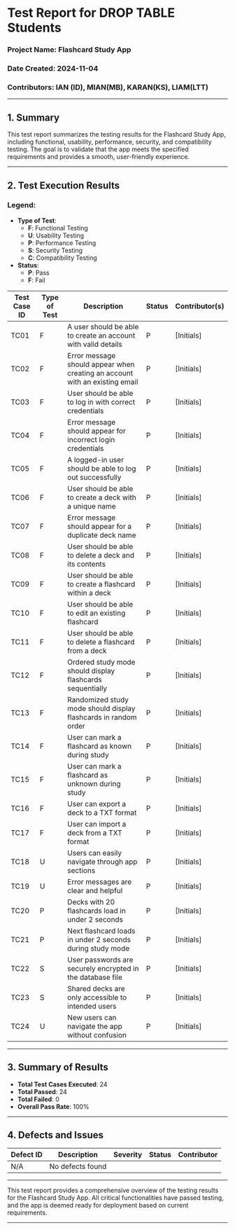 # Test Report for DROP TABLE Students

### Project Name: Flashcard Study App   
### Date Created: 2024-11-04
### Contributors: IAN (ID), MIAN(MB), KARAN(KS), LIAM(LTT)

---

## 1. Summary

This test report summarizes the testing results for the Flashcard Study App, including functional, usability, performance, security, and compatibility testing. The goal is to validate that the app meets the specified requirements and provides a smooth, user-friendly experience.

---

## 2. Test Execution Results

### Legend:
- **Type of Test**:
  - **F**: Functional Testing
  - **U**: Usability Testing
  - **P**: Performance Testing
  - **S**: Security Testing
  - **C**: Compatibility Testing
- **Status**:  
  - **P**: Pass  
  - **F**: Fail  

| Test Case ID | Type of Test | Description                                                    | Status | Contributor(s) |
|--------------|--------------|----------------------------------------------------------------|--------|----------------|
| TC01         | F            | A user should be able to create an account with valid details  | P      | [Initials]     |
| TC02         | F            | Error message should appear when creating an account with an existing email | P      | [Initials]     |
| TC03         | F            | User should be able to log in with correct credentials         | P      | [Initials]     |
| TC04         | F            | Error message should appear for incorrect login credentials    | P      | [Initials]     |
| TC05         | F            | A logged-in user should be able to log out successfully        | P      | [Initials]     |
| TC06         | F            | User should be able to create a deck with a unique name        | P      | [Initials]     |
| TC07         | F            | Error message should appear for a duplicate deck name          | P      | [Initials]     |
| TC08         | F            | User should be able to delete a deck and its contents          | P      | [Initials]     |
| TC09         | F            | User should be able to create a flashcard within a deck        | P      | [Initials]     |
| TC10         | F            | User should be able to edit an existing flashcard              | P      | [Initials]     |
| TC11         | F            | User should be able to delete a flashcard from a deck          | P      | [Initials]     |
| TC12         | F            | Ordered study mode should display flashcards sequentially      | P      | [Initials]     |
| TC13         | F            | Randomized study mode should display flashcards in random order | P      | [Initials]     |
| TC14         | F            | User can mark a flashcard as known during study                | P      | [Initials]     |
| TC15         | F            | User can mark a flashcard as unknown during study              | P      | [Initials]     |
| TC16         | F            | User can export a deck to a TXT format                         | P      | [Initials]     |
| TC17         | F            | User can import a deck from a TXT format                       | P      | [Initials]     |
| TC18         | U            | Users can easily navigate through app sections                 | P      | [Initials]     |
| TC19         | U            | Error messages are clear and helpful                           | P      | [Initials]     |
| TC20         | P            | Decks with 20 flashcards load in under 2 seconds               | P      | [Initials]     |
| TC21         | P            | Next flashcard loads in under 2 seconds during study mode      | P      | [Initials]     |
| TC22         | S            | User passwords are securely encrypted in the database file     | P      | [Initials]     |
| TC23         | S            | Shared decks are only accessible to intended users             | P      | [Initials]     |
| TC24         | U            | New users can navigate the app without confusion               | P      | [Initials]     |

---

## 3. Summary of Results

- **Total Test Cases Executed**: 24
- **Total Passed**: 24
- **Total Failed**: 0
- **Overall Pass Rate**: 100%

---

## 4. Defects and Issues

| Defect ID | Description                                      | Severity | Status        | Contributor |
|-----------|--------------------------------------------------|----------|---------------|-------------|
| N/A       | No defects found                                 |          |               |             |

---

This test report provides a comprehensive overview of the testing results for the Flashcard Study App. All critical functionalities have passed testing, and the app is deemed ready for deployment based on current requirements.

--- 
